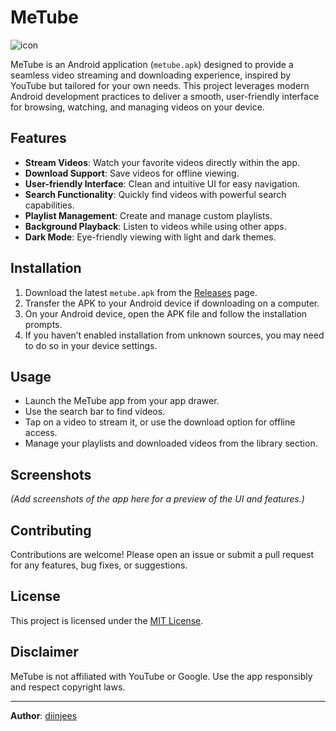 # MeTube
![icon](https://github.com/user-attachments/assets/bfc4caf8-8075-4850-ba04-3c3a710dedb4)

MeTube is an Android application (`metube.apk`) designed to provide a seamless video streaming and downloading experience, inspired by YouTube but tailored for your own needs. This project leverages modern Android development practices to deliver a smooth, user-friendly interface for browsing, watching, and managing videos on your device.

## Features

- **Stream Videos**: Watch your favorite videos directly within the app.
- **Download Support**: Save videos for offline viewing.
- **User-friendly Interface**: Clean and intuitive UI for easy navigation.
- **Search Functionality**: Quickly find videos with powerful search capabilities.
- **Playlist Management**: Create and manage custom playlists.
- **Background Playback**: Listen to videos while using other apps.
- **Dark Mode**: Eye-friendly viewing with light and dark themes.

## Installation

1. Download the latest `metube.apk` from the [Releases](https://github.com/diinjees/MeTube/releases) page.
2. Transfer the APK to your Android device if downloading on a computer.
3. On your Android device, open the APK file and follow the installation prompts.
4. If you haven’t enabled installation from unknown sources, you may need to do so in your device settings.

## Usage

- Launch the MeTube app from your app drawer.
- Use the search bar to find videos.
- Tap on a video to stream it, or use the download option for offline access.
- Manage your playlists and downloaded videos from the library section.

## Screenshots

*(Add screenshots of the app here for a preview of the UI and features.)*

## Contributing

Contributions are welcome! Please open an issue or submit a pull request for any features, bug fixes, or suggestions.

## License

This project is licensed under the [MIT License](LICENSE).

## Disclaimer

MeTube is not affiliated with YouTube or Google. Use the app responsibly and respect copyright laws.

---

**Author**: [diinjees](https://github.com/diinjees)
